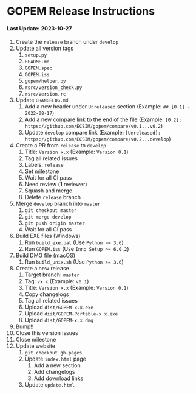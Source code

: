 # GOPEM Release Instructions

#### Last Update: 2023-10-27

1. Create the `release` branch under `develop`
2. Update all version tags
	1. `setup.py`
	2. `README.md`
	3. `GOPEM.spec`
	4. `GOPEM.iss`
	5. `gopem/helper.py`
	6. `rsrc/version_check.py`
	7. `rsrc/Version.rc`
3. Update `CHANGELOG.md`
	1. Add a new header under `Unreleased` section (Example: `## [0.1] - 2022-08-17`)
	2. Add a new compare link to the end of the file (Example: `[0.2]: https://github.com/ECSIM/gopem/compare/v0.1...v0.2`)
	3. Update `develop` compare link (Example: `[Unreleased]: https://github.com/ECSIM/gopem/compare/v0.2...develop`)
4. Create a PR from `release` to `develop`
	1. Title: `Version x.x` (Example: `Version 0.1`)
	2. Tag all related issues
	3. Labels: `release`
	4. Set milestone
	5. Wait for all CI pass
	6. Need review (**1** reviewer)
	7. Squash and merge
	8. Delete `release` branch
5. Merge `develop` branch into `master`
	1. `git checkout master`
	2. `git merge develop`
	3. `git push origin master`
	4. Wait for all CI pass
6. Build EXE files (Windows)
	1. Run `build_exe.bat` (Use `Python >= 3.6`)
	2. Run `GOPEM.iss` (Use `Inno Setup >= 6.0.2`)
7. Build DMG file (macOS)
	1. Run `build_unix.sh` (Use `Python >= 3.6`)
8. Create a new release
	1. Target branch: `master`
	2. Tag: `vx.x` (Example: `v0.1`)
	3. Title: `Version x.x` (Example: `Version 0.1`)
	4. Copy changelogs
	5. Tag all related issues
	6. Upload `dist/GOPEM-x.x.exe`
	7. Upload `dist/GOPEM-Portable-x.x.exe`
	8. Upload `dist/GOPEM-x.x.dmg`
9. Bump!!
10. Close this version issues
11. Close milestone
12. Update website
	1. `git checkout gh-pages`
	2. Update `index.html` page
		1. Add a new section
		2. Add changelogs
		3. Add download links
	3. Update `update.html`